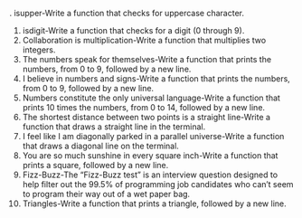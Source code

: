. isupper-Write a function that checks for uppercase character.
1. isdigit-Write a function that checks for a digit (0 through 9).
2. Collaboration is multiplication-Write a function that multiplies two integers.
3. The numbers speak for themselves-Write a function that prints the numbers, from 0 to 9, followed by a new line.
4. I believe in numbers and signs-Write a function that prints the numbers, from 0 to 9, followed by a new line.
5. Numbers constitute the only universal language-Write a function that prints 10 times the numbers, from 0 to 14, followed by a new line.
6. The shortest distance between two points is a straight line-Write a function that draws a straight line in the terminal.
7. I feel like I am diagonally parked in a parallel universe-Write a function that draws a diagonal line on the terminal.
8. You are so much sunshine in every square inch-Write a function that prints a square, followed by a new line.
9. Fizz-Buzz-The “Fizz-Buzz test” is an interview question designed to help filter out the 99.5% of programming job candidates who can’t seem to program their way out of a wet paper bag.
10. Triangles-Write a function that prints a triangle, followed by a new line.
